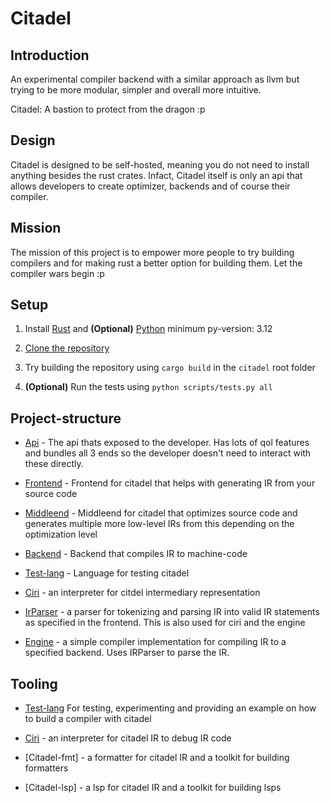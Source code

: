 # Citadel

## Introduction

An experimental compiler backend with a similar approach as llvm but trying to be more modular, simpler and overall more intuitive.

Citadel: A bastion to protect from the dragon :p

## Design

Citadel is designed to be self-hosted, meaning you do not need to install anything besides the rust crates. Infact, Citadel itself is only an api that allows developers to create optimizer, backends and of course their compiler.

## Mission

The mission of this project is to empower more people to try building compilers and for making rust a better option for building them. Let the compiler wars begin :p

## Setup

1. Install [Rust](https://www.rust-lang.org/) and **(Optional)** [Python](https://www.python.org/) minimum py-version: 3.12

2. [Clone the repository](https://docs.github.com/en/repositories/creating-and-managing-repositories/cloning-a-repository)

3. Try building the repository using `cargo build` in the `citadel` root folder

4. **(Optional)** Run the tests using `python scripts/tests.py all`

## Project-structure

- [Api](crates/api) - The api thats exposed to the developer. Has lots of qol features and bundles all 3 ends so the developer doesn't need to interact with these directly.

- [Frontend](crates/frontend) - Frontend for citadel that helps with generating IR from your source code

- [Middleend](crates/middleend) - Middleend for citadel that optimizes source code and generates multiple more low-level IRs from this depending on the optimization level

- [Backend](crates/backend) - Backend that compiles IR to machine-code

- [Test-lang](crates/test-lang) - Language for testing citadel

- [Ciri](crates/ciri) - an interpreter for citdel intermediary representation

- [IrParser](crates/irparser) - a parser for tokenizing and parsing IR into valid IR statements as specified in the frontend. This is also used for ciri and the engine

- [Engine](crates/engine) - a simple compiler implementation for compiling IR to a specified backend. Uses IRParser to parse the IR.

## Tooling

- [Test-lang](test-lang) For testing, experimenting and providing an example on how to build a compiler with citadel

- [Ciri](ciri) - an interpreter for citadel IR to debug IR code

- [Citadel-fmt] - a formatter for citadel IR and a toolkit for building formatters

- [Citadel-lsp] - a lsp for citadel IR and a toolkit for building lsps
